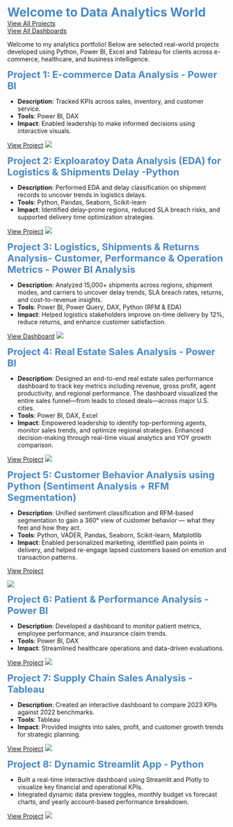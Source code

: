<span style="color:#4a89c2; font-size: 28px;"><b> Welcome to Data Analytics World</b></span>  
<a href="https://shaguftapathan.github.io/Data_Analytics_All_Projects/">View All Projects</a>  
<a href ="https://shaguftapathan.github.io/Dashboards/">View All Dashboards</a>

Welcome to my analytics portfolio! Below are selected real-world projects developed using Python, Power BI, Excel and Tableau for clients across e-commerce, healthcare, and business intelligence.

<span style="color:#4a89c2; font-size: 22px;"><b>Project 1: E-commerce Data Analysis - Power BI</b></span>  
* **Description**: Tracked KPIs across sales, inventory, and customer service.  
* **Tools**: Power BI, DAX  
* **Impact**: Enabled leadership to make informed decisions using interactive visuals.
  
<a href="https://shaguftapathan.github.io/PowerBI_Dashboard_e-Commerce_Client/">View Project</a>
![](/Dashboards/cctv-1.png)

<span style="color:#4a89c2; font-size: 22px;"><b>Project 2: Exploaratoy Data Analysis (EDA) for Logistics & Shipments Delay -Python</b></span>
* **Description**: Performed EDA and delay classification on shipment records to uncover trends in logistics delays.
* **Tools**: Python, Pandas, Seaborn, Scikit-learn
* **Impact**: Identified delay-prone regions, reduced SLA breach risks, and supported delivery time optimization strategies.

<a href="https://shaguftapathan.github.io/Pyhton_EDA_Logistics_Shipments_Return//">View Project</a>
![](/Dashboards/Python_EDA.png)

<span style="color:#4a89c2; font-size: 22px;"><b>Project 3: Logistics, Shipments & Returns Analysis- Customer, Performance & Operation Metrics - Power BI Analysis</b></span>
* **Description**: Analyzed 15,000+ shipments across regions, shipment modes, and carriers to uncover delay trends, SLA breach rates, returns, and cost-to-revenue insights.
* **Tools**: Power BI, Power Query, DAX, Python (RFM & EDA)
* **Impact**: Helped logistics stakeholders improve on-time delivery by 12%, reduce returns, and enhance customer satisfaction.

<a href="https://shaguftapathan.github.io/PowerBI_Logistics_Dashboard/">View Dashboard</a>
![](/Dashboards/log_1.png)

<span style="color:#4a89c2; font-size: 22px;"><b>Project 4: Real Estate Sales Analysis - Power BI</b></span>  
* **Description**: Designed an end-to-end real estate sales performance dashboard to track key metrics including revenue, gross profit, agent productivity, and regional performance. The dashboard visualized the entire sales funnel—from leads to closed deals—across major U.S. cities.  
* **Tools**: Power BI, DAX, Excel  
* **Impact**: Empowered leadership to identify top-performing agents, monitor sales trends, and optimize regional strategies. Enhanced decision-making through real-time visual analytics and YOY growth comparison.

<a href="https://shaguftapathan.github.io/PowerBI_Dashboard_Real_Estate/">View Project</a>
![](/Dashboards/real_est_1.png)

<span style="color:#4a89c2; font-size: 22px;"><b>Project 5: Customer Behavior Analysis using Python (Sentiment Analysis + RFM Segmentation)</b></span>
* **Description**: Unified sentiment classification and RFM-based segmentation to gain a 360° view of customer behavior — what they feel and how they act.
* **Tools**: Python, VADER, Pandas, Seaborn, Scikit-learn, Matplotlib
* **Impact**: Enabled personalized marketing, identified pain points in delivery, and helped re-engage lapsed customers based on emotion and transaction patterns.

<a href="https://shaguftapathan.github.io/Pyhton_Sentiment_Analyis_Cust_Segmentation/">View Project</a>

![](/Dashboards/Python_CS_SA.png)

<span style="color:#4a89c2; font-size: 22px;"><b>Project 6: Patient & Performance Analysis - Power BI</b></span>  
* **Description**: Developed a dashboard to monitor patient metrics, employee performance, and insurance claim trends.  
* **Tools**: Power BI, DAX  
* **Impact**: Streamlined healthcare operations and data-driven evaluations.
  
<a href="https://shaguftapathan.github.io/PowerBI_Dashboard_Healthcare_Client/">View Project</a>
![](/Dashboards/E-motion-1.png)

<span style="color:#4a89c2; font-size: 22px;"><b>Project 7: Supply Chain Sales Analysis - Tableau </b></span>  
* **Description**: Created an interactive dashboard to compare 2023 KPIs against 2022 benchmarks.  
* **Tools**: Tableau  
* **Impact**: Provided insights into sales, profit, and customer growth trends for strategic planning.

<a href="https://shaguftapathan.github.io/Tableau_Sales_Dashboard_Retail-Supply_Chain/">View Project</a>
![](/Dashboards/Sales_tableu.png)

<span style="color:#4a89c2; font-size: 22px;"><b>Project 8: Dynamic Streamlit App - Python</b></span> 
* Built a real-time interactive dashboard using Streamlit and Plotly to visualize key financial and operational KPIs.
* Integrated dynamic data preview toggles, monthly budget vs forecast charts, and yearly account-based performance breakdown.
  
<a href="https://shaguftapathan.github.io/Streamlit_Apps/">View Project</a>
![](/Dashboards/streamlit.png)




